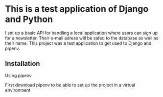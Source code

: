 # This is a test application of Django and Python

I set up a basic API for handling a local application where users can sign up for a newsletter. Their e-mail adress will be safed to the database as well as their name. 
This project was a test application to get used to Django and pipenv.

## Installation
Using pipenv

First download pipenv to be able to set up the project in a virtual environment
